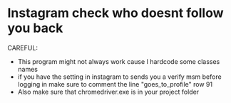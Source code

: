 # Instagram check who doesnt follow you back 
CAREFUL:
- This program might not always work cause I hardcode some classes names
- if you have the setting in instagram to sends you a verify msm before logging in
make sure to comment the line "goes_to_profile" row 91
- Also make sure that chromedriver.exe is in your project folder

